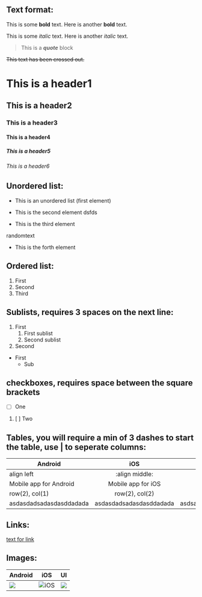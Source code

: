 ## Text format:

This is some **bold** text. Here is another __bold__ text.

This is some *italic* text. Here is another _italic_ text.

> This is a _**quote**_ block

~~This text has been crossed out.~~

# This is a header1
## This is a header2
### This is a header3
#### This is a header4
##### This is a header5
###### This is a header6

## Unordered list:
- This is an unordered list (first element)
+ This is the second element
dsfds
* This is the third element

randomtext

- This is the forth element

## Ordered list:
1. First
2. Second
3. Third

## Sublists, requires 3 spaces on the next line:

1. First
   1. First sublist
   2. Second sublist
2. Second
- First
   - Sub

## checkboxes, requires space between the square brackets 
- [ ] One
1. [ ] Two

## Tables, you will require a min of 3 dashes to start the table, use | to seperate columns:

Android | iOS | Windows
------- | :-------:| ---:
align left | :align middle: | align right:
Mobile app for Android | Mobile app for iOS | App for windows
row(2), col(1)  | row(2), col(2)
asdasdadsadasdasddadada | asdasdadsadasdasddadada | asdsaaaaaaaaaaaasgfhfghffghgf

## Links:

[text for link](www.google.co.uk)


## Images:
Android | iOS | UI
--- | ---| ---
![](https://cdn.vox-cdn.com/thumbor/4YrhF65YGLd8OjHv-y8D_zJH4bI=/0x0:2040x1560/1400x933/filters:focal(857x617:1183x943):no_upscale()/cdn.vox-cdn.com/uploads/chorus_image/image/65088839/Android_logo_stacked__RGB_.5.jpg) | ![iOS](https://upload.wikimedia.org/wikipedia/commons/thumb/c/ca/IOS_logo.svg/512px-IOS_logo.svg.png "some text") | ![](/MarkdownExamples/android.png)
